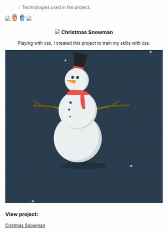 > 💡 Technologies used in the project:

<code><img height="20" src="https://img.icons8.com/color/452/visual-studio.png"></code>
<code><img height="20" src="https://raw.githubusercontent.com/github/explore/80688e429a7d4ef2fca1e82350fe8e3517d3494d/topics/html/html.png"></code>
<code><img height="20" src="https://raw.githubusercontent.com/github/explore/80688e429a7d4ef2fca1e82350fe8e3517d3494d/topics/css/css.png"></code>
<code><img height="20" src="https://cdn.iconscout.com/icon/free/png-512/react-1-282599.png"></code>

<div align="center">
<h3><img height="30" src="https://raw.githubusercontent.com/rhoit/mode-icons/dump/icons/coffee.png"> Christmas Snowman </h3>

Playing with css, I created this project to train my skills with css.

<img  src="https://raw.githubusercontent.com/AndersonAlvesCoelho/christmas-snowman/main/public/20210128_073806.gif"> 
</div>

### View project:

[Cristmas Snowman](http://cristmas-snowman.surge.sh/)
